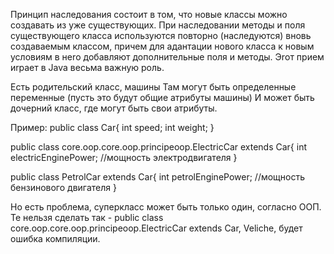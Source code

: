 Принцип наследования состоит в том, что новые классы можно создавать
из уже существующих. При наследовании методы и поля существующеrо класса используются повторно (наследуются) вновь создаваемым классом, причем для адантации новоrо класса к новым условиям в неrо добавляют дополнительные поля и методы. Эrот прием иrрает в Java весьма важную роль. 

Есть родительский класс, машины
Там могут быть определенные переменные (пусть это будут общие атрибуты машины)
И может быть дочерний класс, где могут быть свои атрибуты.

Пример:
public class Car{
    int speed;
    int weight;
}

public class core.oop.core.oop.principeoop.ElectricCar extends Car{
    int electricEnginePower; //мощность электродвигателя
}

public class PetrolCar extends Car{
    int petrolEnginePower; //мощность бензинового двигателя
}

Но есть проблема, суперкласс  может быть только один, согласно ООП. 
Те нельзя сделать так - public class core.oop.core.oop.principeoop.ElectricCar extends Car, Veliche, будет ошибка компиляции.

